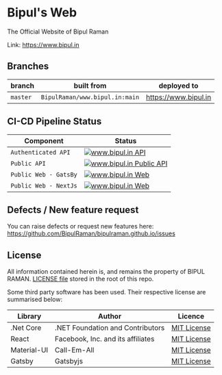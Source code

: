# Bipul's Web

The Official Website of Bipul Raman

Link: https://www.bipul.in

## Branches

|branch|built from|deployed to|
|---|---|---|
|`master`|`BipulRaman/www.bipul.in:main`|https://www.bipul.in|

## CI-CD Pipeline Status

|Component|Status|
|---|---|
|`Authenticated API`|[![www.bipul.in API](https://github.com/BipulRaman/www.bipul.in/actions/workflows/Deploy_Bipul.App.API.yml/badge.svg)](https://github.com/BipulRaman/www.bipul.in/actions/workflows/Deploy_Bipul.App.API.yml)|
|`Public API`|[![www.bipul.in Public API](https://github.com/BipulRaman/www.bipul.in/actions/workflows/Deploy_Bipul.App.PublicAPI.yml/badge.svg)](https://github.com/BipulRaman/www.bipul.in/actions/workflows/Deploy_Bipul.App.PublicAPI.yml)|
|`Public Web - GatsBy`|[![www.bipul.in Web](https://github.com/BipulRaman/www.bipul.in/actions/workflows/Deploy_Bipul.App.Web.Gatsby.yml/badge.svg)](https://github.com/BipulRaman/www.bipul.in/actions/workflows/Deploy_Bipul.App.Web.Gatsby.yml)|
|`Public Web - NextJs`|[![www.bipul.in Web](https://github.com/BipulRaman/www.bipul.in/actions/workflows/Deploy_Bipul.App.Web.NextJs.yml/badge.svg)](https://github.com/BipulRaman/www.bipul.in/actions/workflows/Deploy_Bipul.App.Web.NextJs.yml)|

## Defects / New feature request
You can raise defects or request new features here: https://github.com/BipulRaman/bipulraman.github.io/issues

## License
All information contained herein is, and remains the property of BIPUL RAMAN. [LICENSE file](https://github.com/BipulRaman/bipulraman.github.io/blob/master/LICENSE) stored in the root of this repo.

Some third party software has been used. Their respective license are summarised below:

|Library|Author|Licence|
|---|---|---|
|.Net Core|.NET Foundation and Contributors|[MIT License](https://github.com/dotnet/core/blob/main/LICENSE.TXT)|
|React|Facebook, Inc. and its affiliates|[MIT License](https://github.com/facebook/react/blob/master/LICENSE)|
|Material-UI|Call-Em-All|[MIT License](https://github.com/mui-org/material-ui/blob/next/LICENSE)|
|Gatsby|Gatsbyjs|[MIT License](https://github.com/gatsbyjs/gatsby/blob/master/LICENSE)|